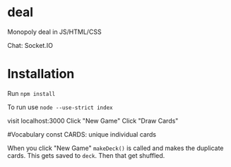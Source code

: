 # deal
Monopoly deal in JS/HTML/CSS

Chat: Socket.IO

# Installation
Run `npm install`

To run use `node --use-strict index`

visit localhost:3000
Click "New Game"
Click "Draw Cards"

#Vocabulary
const CARDS: unique individual cards

When you click "New Game"
`makeDeck()` is called and makes the duplicate cards. This gets saved to `deck`. Then that get shuffled.
